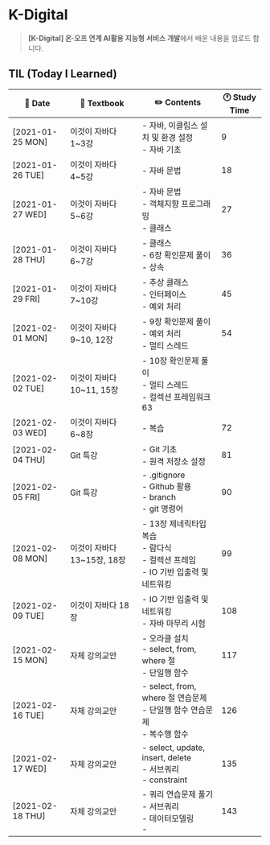 # K-Digital

> **[K-Digital] 온·오프 연계 AI활용 지능형 서비스 개발**에서 배운 내용을 업로드 합니다.


## TIL (Today I Learned)

| :calendar: Date                                              | :book: Textbook           | :pencil2: Contents          | 🕐 Study Time         |
| ------------------------------------------------------------ | ------------------------- | --------------------------- | -------------------------- |
| [2021-01-25 MON]​ | 이것이 자바다 1~3강       | - 자바, 이클립스 설치 및 환경 설정<br />- 자바 기초          |9
| [2021-01-26 TUE] | 이것이 자바다 4~5강       | - 자바 문법                                                  |18
| [2021-01-27 WED] | 이것이 자바다 5~6강       | - 자바 문법<br />- 객체지향 프로그래밍<br />- 클래스         |27
| [2021-01-28 THU] | 이것이 자바다 6~7강       | - 클래스<br />- 6장 확인문제 풀이<br />- 상속                |36
| [2021-01-29 FRI] | 이것이 자바다 7~10강      | - 추상 클래스<br />- 인터페이스<br />- 예외 처리             |45
| [2021-02-01 MON] | 이것이 자바다 9~10, 12장  | - 9장 확인문제 풀이<br />- 예외 처리<br />- 멀티 스레드      |54
| [2021-02-02 TUE] | 이것이 자바다 10~11, 15장 | - 10장 확인문제 풀이<br />- 멀티 스레드<br />- 컬렉션 프레임워크63 |
| [2021-02-03 WED] | 이것이 자바다 6~8장       | - 복습                                                       |72
| [2021-02-04 THU] | Git 특강                  | - Git 기초<br />- 원격 저장소 설정                           |81
| [2021-02-05 FRI] | Git 특강                  | - .gitignore<br />- Github 활용<br />- branch<br />- git 명령어 |90
| [2021-02-08 MON] | 이것이 자바다 13~15장, 18장  | - 13장 제네릭타입 복습<br />- 람다식<br />- 컬렉션 프레임<br />- IO 기반 입출력 및 네트워킹     |99
| [2021-02-09 TUE] | 이것이 자바다 18장  | - IO 기반 입출력 및 네트워킹 <br />- 자바 마무리 시험   |108
| [2021-02-15 MON] | 자체 강의교안  | - 오라클 설치 <br />- select, from, where 절 <br />- 단일행 함수     |117
| [2021-02-16 TUE] | 자체 강의교안  | - select, from, where 절 연습문제 <br />- 단일행 함수 연습문제<br/>- 복수행 함수    |126
| [2021-02-17 WED] | 자체 강의교안  | - select, update, insert, delete <br />- 서브쿼리 <br/>- constraint    |135
| [2021-02-18 THU] | 자체 강의교안  | - 쿼리 연습문제 풀기 <br />- 서브쿼리 <br/>- 데이터모델링 <br/>-     |143
